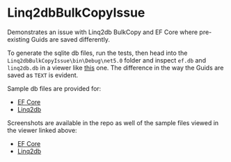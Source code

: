 # Linq2dbBulkCopyIssue
Demonstrates an issue with Linq2db BulkCopy and EF Core where pre-existing Guids are saved differently. 

To generate the sqlite db files, run the tests, then head into the `Linq2dbBulkCopyIssue\bin\Debug\net5.0` folder and inspect `ef.db` and `linq2db.db` in a viewer like [this](https://inloop.github.io/sqlite-viewer/) one. The difference in the way the Guids are saved as `TEXT` is evident. 

Sample db files are provided for:
- [EF Core](https://github.com/Nate129/Linq2dbBulkCopyIssue/blob/master/ef.db)
- [Linq2db](https://github.com/Nate129/Linq2dbBulkCopyIssue/blob/master/linq2db.db) 

Screenshots are available in the repo as well of the sample files viewed in the viewer linked above: 
- [EF Core](https://github.com/Nate129/Linq2dbBulkCopyIssue/blob/master/ef.PNG) 
- [Linq2db](https://github.com/Nate129/Linq2dbBulkCopyIssue/blob/master/linq2db.PNG)
